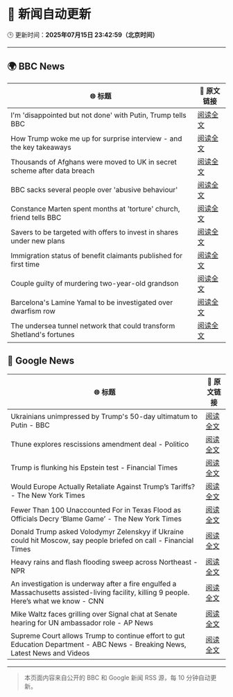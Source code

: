 # 🧠 新闻自动更新

🕒 更新时间：**2025年07月15日 23:42:59（北京时间）**

---

## 🌍 BBC News

| 🌐 标题 | 🔗 原文链接 |
|--------|-------------|
| I'm 'disappointed but not done' with Putin, Trump tells BBC | [阅读全文](https://www.bbc.com/news/articles/c1e02q12z32o) |
| How Trump woke me up for surprise interview  - and the key takeaways | [阅读全文](https://www.bbc.com/news/articles/c5yg7eg8w98o) |
| Thousands of Afghans were moved to UK in secret scheme after data breach | [阅读全文](https://www.bbc.com/news/articles/cvg8zy78787o) |
| BBC sacks several people over 'abusive behaviour' | [阅读全文](https://www.bbc.com/news/articles/c07d082jpkko) |
| Constance Marten spent months at 'torture' church, friend tells BBC | [阅读全文](https://www.bbc.com/news/articles/ce77wd5ne60o) |
| Savers to be targeted with offers to invest in shares under new plans | [阅读全文](https://www.bbc.com/news/articles/cvgwz7vypllo) |
| Immigration status of benefit claimants published for first time | [阅读全文](https://www.bbc.com/news/articles/cdx5pw8pwg5o) |
| Couple guilty of murdering two-year-old grandson | [阅读全文](https://www.bbc.com/news/articles/c7vr9z4ejego) |
| Barcelona's Lamine Yamal to be investigated over dwarfism row | [阅读全文](https://www.bbc.com/sport/football/articles/cn5kpd4y2yvo) |
| The undersea tunnel network that could transform Shetland's fortunes | [阅读全文](https://www.bbc.com/news/articles/cvg7jw27w1do) |

## 📰 Google News

| 🌐 标题 | 🔗 原文链接 |
|--------|-------------|
| Ukrainians unimpressed by Trump's 50-day ultimatum to Putin - BBC | [阅读全文](https://news.google.com/rss/articles/CBMiWkFVX3lxTFBCbV9vM2p5RUdtNXB4RHkxY09IVlM2TFRZcjc2bFFXcE9FMk41cmRnYTA3SXB3YVJDa3R3cnItY1pzRm1OTklQTEY3ek43V2RjY3lDZmRRU0dXUdIBX0FVX3lxTE9WRkt5LUp4SUNNZnVvUTNzQnFUUzVTMjV5dHhZb2tOZ1BKZG9kTDhuRFk5YTYxV2sxTXd2VXdyeXRISlRDVVNSQ0tsVlpzb3VJa3dwRnN2T183R3A5QVo4?oc=5) |
| Thune explores rescissions amendment deal - Politico | [阅读全文](https://news.google.com/rss/articles/CBMirAFBVV95cUxQMGtSc0Z6czJwazc2TElnWjdac0RGcFRQWTdGUXYzSXZUYmMwU3QtekN1S3g0LTh2clRlTDJab2JzbFAyY0dFa01VUVNZLXlTekhoWUpUS0JPRTE1Um12TU5kaGk1U3RmWGxWRzN6RWI2dlp4TlRtbDRxMThkSUxyXzFYM3BYbWI0M19kTHdEOXh2aW02TVRxSUhnd09UUWdlcjlfVFRNSFRzZEhv?oc=5) |
| Trump is flunking his Epstein test - Financial Times | [阅读全文](https://news.google.com/rss/articles/CBMicEFVX3lxTFBlQ0dfR0NBM2dJRUlwTFNVcDd3cTZtcG0yTFRMbTFqYnJjWWxRUHlhQXZtVm9lTHpCSGdVUzZuTmtPMzd1dzU3YmdwUXZJSUE4bjFRZllFLUowVXNka2JSenZ4R1hlS2VxdGJMdmFRaHI?oc=5) |
| Would Europe Actually Retaliate Against Trump’s Tariffs? - The New York Times | [阅读全文](https://news.google.com/rss/articles/CBMiigFBVV95cUxNd2V6ak5sZnlRSlQ2RUdKak9tSWV1cjV5aDlONkxkcndXUzdLUTdGRWRCbnVTWTUtb0xmaUNnRWNTT2VKNzgwZW14dS1RTWI2ZmpnaEJRQjhBcXRIaG5VWXdoeWdYck8tVEhoSFJiTEppTmhpWTBUdXdQTnJKRlBjRmJPbXh0Ri1zMWc?oc=5) |
| Fewer Than 100 Unaccounted For in Texas Flood as Officials Decry ‘Blame Game’ - The New York Times | [阅读全文](https://news.google.com/rss/articles/CBMigAFBVV95cUxQeS01Ulh6QWxaZVBSWm1KeDlGSWliM2NHM09yRzgyUkt4LU9xQmwzNnhFazlKc1ViRWtvdVNkNE1GeTNtM3IzOThJZUxHeVZrajZaTktUcU5DTm83OHQ3LVBvZllXSEJvY2FPczhBeEJqelNveXNjUlZWMXhpVXlDbA?oc=5) |
| Donald Trump asked Volodymyr Zelenskyy if Ukraine could hit Moscow, say people briefed on call - Financial Times | [阅读全文](https://news.google.com/rss/articles/CBMicEFVX3lxTFBDVThsa0JjM3QyWV8xRE92cHVLQ1RWUDNCZk8teXl1SU1PSnplczNfRkFJN0wwQ0ljbmJfVDFxLXRuZUFOMWdULXBKQnBVaHVzOU50X29RZVlscWdJVUJycHYtMk9MSnZfc1hjUnMxNUY?oc=5) |
| Heavy rains and flash flooding sweep across Northeast - NPR | [阅读全文](https://news.google.com/rss/articles/CBMipAFBVV95cUxPN3lQcWJjTmdRTXBRb2JSV2Jmc1ZMUng4cVhBZmo1M1pYTm1TVWJqejdOdFVZMW5tbmZuMjM1ODM1bkxEZnlSRTBWN18wNExKX0Q1UmFIU0JDRDV4dEJfZUtzbktvSF9DLXFta3M1aTU1Q3Rva1NsSnE2eHp2OHF1MWVGRWlmQzhRV1dfeEtqdWYxUGFYOUM2SGVnQzh6U1l3UWg1Rg?oc=5) |
| An investigation is underway after a fire engulfed a Massachusetts assisted-living facility, killing 9 people. Here’s what we know - CNN | [阅读全文](https://news.google.com/rss/articles/CBMijgFBVV95cUxPcGJIWFgzdm1HZkNNbm5sV1pBOEU5TU90THhVaVZEQzllOFVuNnNXSXFtTGM0RXg4M3VxN3hkbFJ6UmpiSTYwdTFDYVlvU3RCbWtZekRWY2hzRlZVZ3pObERwcVZ5X1NOTDNjR0NraThVNVBTLTYtOUM2WDVhOWFDdWd3UW5CU0NkVlZ3emdR0gGTAUFVX3lxTFBVQjJCdFlCYm4yR05pQzRRQUMyeG1NZ0JSVkJtVGxwUHc1cnY2dG4tV3RidnJnU0tQRXpNZVNlZW9fVTE3WDI4WkxTYms3dHdScUNDNFdhWm1TVnFVa05sbTJWX29SOU5Jd1I2OWRBVVBxVmVGamJLMDVYNlQ3Q2FvUTBpa1RkdmNkRlNVRE5TeVVxVQ?oc=5) |
| Mike Waltz faces grilling over Signal chat at Senate hearing for UN ambassador role - AP News | [阅读全文](https://news.google.com/rss/articles/CBMipwFBVV95cUxPb2NnQUVUNzVCTzdtaFJVZDg1ZDJZdUpXUnNZTmRvMk50ZWF2a3prN2EwblpuQ1QybWdHeUZtV0xsOGgyVkhJREVVbTcyVnNNLUh2TTBDOXpjanJSQkVnWF93ejlzZTFoU3hSd1BWNk13dWNtN29mVVJMY01XcXRvdENYRmxKZjJndDRnTGM0c0VpbWpsQTQ1X0hLOWhFNnUtMEpSR0plSQ?oc=5) |
| Supreme Court allows Trump to continue effort to gut Education Department - ABC News - Breaking News, Latest News and Videos | [阅读全文](https://news.google.com/rss/articles/CBMiqwFBVV95cUxQQmtyZHZjYTh4Q3lGaUZ0WGdxektmQ0RoTHpjUFJKOV80UU9XaE1pZm4wMGUzLS13MFN6OE5ZQU9hVFQ5Q1BGQ19ocGt5Z3JDX0h1NWNtNzV6R2VGazlKWlhwU0RCMTlsZlNEX3VVUndqa3IzWmFYOEtyUDhfSzRxbEttdTZZX2twSVBxdWExNnp4aDBxZlZwN1FEQ3kxeWlCVWxsOFFMLTVFYmPSAbABQVVfeXFMT0hzekdBSDVTSlB3dzZqaVRsWXlvZWVRaXE0ZXNvZ0VNaFQtb1JMbjQtZmJicWQzMEY0MDE5NGNnd1J3Q3NZMGNyT0h1eTFhamhjUDJyMDR4aUFIeFBtOXZES2I0UVF0am1aUmw5MVdjc2pOanBBZHdWMWpSdmpTSFpsVk8xVDRySlN5X2pmN2laWHNOcGVwUk5SUEdUR2NlUnhjcVlVWC01Tk5UemZneU0?oc=5) |

---
> 本页面内容来自公开的 BBC 和 Google 新闻 RSS 源，每 10 分钟自动更新。